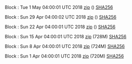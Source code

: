 Block : Tue  1 May 04:00:01 UTC 2018 [zip]() () [SHA256](https://transfer.sh/B6Clw/sha256.txt)

Block : Sun 29 Apr 04:00:02 UTC 2018 [zip]() () [SHA256](https://transfer.sh/UFEW0/sha256.txt)

Block : Sun 22 Apr 04:00:01 UTC 2018 [zip]() () [SHA256](https://transfer.sh/eQgmQ/sha256.txt)

Block : Sun 15 Apr 04:00:01 UTC 2018 [zip](https://transfer.sh/1df9c/bootstrap.dat.20180415.zip) (728M) [SHA256](https://transfer.sh/14uX8t/sha256.txt)

Block : Sun  8 Apr 04:00:01 UTC 2018 [zip](https://transfer.sh/10P9vB/bootstrap.dat.20180408.zip) (724M) [SHA256](https://transfer.sh/2KOPz/sha256.txt)

Block : Sun  1 Apr 04:00:01 UTC 2018 [zip](https://transfer.sh/GVVH0/bootstrap.dat.20180401.zip) (720M) [SHA256](https://transfer.sh/lfaey/sha256.txt)
